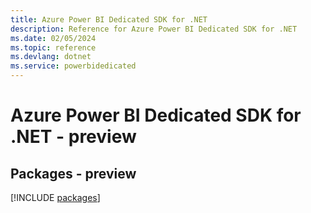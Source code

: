 ```yaml
---
title: Azure Power BI Dedicated SDK for .NET
description: Reference for Azure Power BI Dedicated SDK for .NET
ms.date: 02/05/2024
ms.topic: reference
ms.devlang: dotnet
ms.service: powerbidedicated
---
```

# Azure Power BI Dedicated SDK for .NET - preview
## Packages - preview
[!INCLUDE [packages](power-bi-dedicated-index.md)]